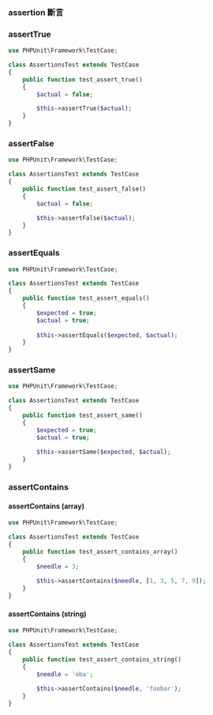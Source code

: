 ### assertion 斷言


### assertTrue

```php
use PHPUnit\Framework\TestCase;

class AssertionsTest extends TestCase 
{
    public function test_assert_true() 
    {
        $actual = false;

        $this->assertTrue($actual);
    }
}
```

### assertFalse

```php
use PHPUnit\Framework\TestCase;

class AssertionsTest extends TestCase 
{
    public function test_assert_false() 
    {
        $actual = false;

        $this->assertFalse($actual);
    }
}
```

### assertEquals

```php
use PHPUnit\Framework\TestCase;

class AssertionsTest extends TestCase 
{
    public function test_assert_equals() 
    {
        $expected = true;
        $actual = true;
        
        $this->assertEquals($expected, $actual);
    }
}
```

### assertSame

```php
use PHPUnit\Framework\TestCase;

class AssertionsTest extends TestCase 
{
    public function test_assert_same() 
    {
        $expected = true;
        $actual = true;
        
        $this->assertSame($expected, $actual);
    }
}
```

### assertContains


#### assertContains (array)

```php
use PHPUnit\Framework\TestCase;

class AssertionsTest extends TestCase 
{
    public function test_assert_contains_array() 
    {
        $needle = 3;
        
        $this->assertContains($needle, [1, 3, 5, 7, 9]);
    }
}
```

#### assertContains (string)

```php
use PHPUnit\Framework\TestCase;

class AssertionsTest extends TestCase 
{
    public function test_assert_contains_string()
    {
        $needle = 'oba';
        
        $this->assertContains($needle, 'foobar');
    }
}
```

